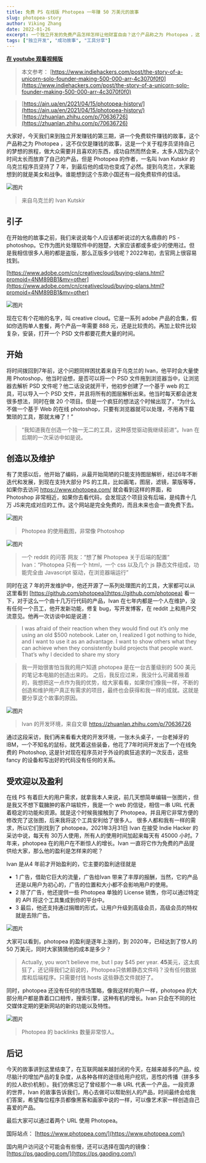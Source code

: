 ```yaml
---
title: 免费 PS 在线版 Photopea 一年赚 50 万美元的故事
slug: photopea-story
author: Viking Zhang
date: 2022-01-26
excerpt: 一个独立开发的免费产品怎样怎样让他财富自由？这个产品称之为 Photopea ，这不仅仅是赚钱的故事，这是一个关于程序员坚持自己的梦想的旅程，做大众需要并且喜欢的东西，成功自然而然会来，太多人因为这个时间太长而放弃了自己的产品，但是 Photopea 的作者，一名叫 Ivan Kutskir 的乌克兰程序员坚持了 7 年。让我们来听听他的故事。
tags: ["独立开发", "成功故事", "工具分享"]
---
```


**[在 youtube 观看视频版](https://www.youtube.com/watch?v=jF5Qet80KhQ&t=197s&ab_channel=%E7%A8%8B%E5%BA%8F%E5%91%98%E7%9A%84%E4%B9%8C%E6%89%98%E9%82%A6)**

> 本文参考：
[https://www.indiehackers.com/post/the-story-of-a-unicorn-solo-founder-making-500-000-arr-4c3070f0f0](https://www.indiehackers.com/post/the-story-of-a-unicorn-solo-founder-making-500-000-arr-4c3070f0f0)

> [https://ain.ua/en/2021/04/15/photopea-history/](https://ain.ua/en/2021/04/15/photopea-history/)
[https://zhuanlan.zhihu.com/p/70636726](https://zhuanlan.zhihu.com/p/70636726)


大家好，今天我们来到独立开发赚钱的第三期，讲一个免费软件赚钱的故事，这个产品称之为  Photopea ，这不仅仅是赚钱的故事，这是一个关于程序员坚持自己的梦想的旅程，做大众需要并且喜欢的东西，成功自然而然会来，太多人因为这个时间太长而放弃了自己的产品，但是 Photopea 的作者，一名叫 Ivan Kutskir 的乌克兰程序员坚持了 7 年，到最后他的成功也变成了必然。提到乌克兰，大家能想到的就是美女和战争。谁能想到这个东欧小国还有一段免费软件的佳话。

![图片](./imgs/ivan.jpeg)
> 来自乌克兰的 Ivan Kutskir

## 引子 

在开始他的故事之前，我们来说说每个人应该都听说过的大名鼎鼎的 PS - photoshop。它作为图片处理软件中的翘楚，大家应该都或多或少的使用过。但是我相信很多人用的都是盗版，那么正版多少钱呢？2022年初，去官网上很容易找到。

[https://www.adobe.com/cn/creativecloud/buying-plans.html?promoid=4NM89BB1&mv=other](https://www.adobe.com/cn/creativecloud/buying-plans.html?promoid=4NM89BB1&mv=other)

![图片](./imgs/adobe.png)

现在它有个花哨的名字，叫 creative cloud。它是一系列 adobe 产品的合集，假如你选购单人套餐，两个产品一年需要 888 元，还是比较贵的。再加上软件比较复杂，安装，打开一个 PSD 文件都要花费大量的时间。

## 开始
将时间拨回到7年前，这个问题同样困扰着来自于乌克兰的 Ivan，他平时会大量使用 Photoshop，他当时设想，是否可以将一个 PSD 文件拖到浏览器当中，让浏览器去解析 PSD 文件呢？他二话没说就开干，他初步创建了一个基于 web 的工具，可以导入一个 PSD 文件，并且将所有的图层解析出来。他当时每天都会迸发很多想法，同时在做 20 个项目。但是一个疯狂的想法这个时候出现了，“为什么不做一个基于 Web 的在线 photoshop，只要有浏览器就可以处理，不用再下载繁琐的工具，那就太棒了！”

> “我知道我在创造一个独一无二的工具，这种感觉驱动我继续前进“。Ivan 在后期的一次采访中如是说。

## 创造以及维护
有了灵感以后，他开始了编码，从最开始简陋的只能支持图层解析，经过6年不断迭代和发展，到现在支持大部分 PS 的工具，比如画笔，图层，滤镜，蒙版等等，如果你去访问 https://www.photopea.com/ 就会看到这样的界面，和 Photoshop 非常相近，如果你去看代码，会发现这个项目没有后端，是纯靠十几万 JS来完成对应的工作。这个网站是完全免费的，而且未来也会一直免费下去。

![图片](./imgs/photopea.png)

> Photopea 的使用截图，非常像 Photoshop

![图片](./imgs/twitter-ivan.png)

> 一个 reddit 的问答
> 网友：“想了解 Photopea 关于后端的配置“
> Ivan：“Photopea 只有一个 html，一个 css 以及几个 js 静态文件组成，功能完全由 Javascript 驱动，在浏览器端运行”

同时在这 7 年的开发维护中，他还开源了一系列处理图片的工具，大家都可以从这里看到 [https://github.com/photopea](https://github.com/photopea) 看一下，对于这么一个由十几万行代码的产品，Ivan 在七年内都是一个人在维护，没有任何一个员工，他开发新功能，修复 bug，写开发博客，在 reddit 上和用户交流意见。他再一次访谈中如是说道：

> I was afraid of their reaction when they would find out it’s only me using an old $500 notebook.
> Later on, I realized I got nothing to hide, and I want to use it as an advantage. I want to show others what they can achieve when they consistently build projects that people want. That’s why I decided to share my story

> 我一开始很害怕当我的用户知道 photopea 是在一台古董级别的 500 美元的笔记本电脑的创造出来的。
> 之后，我反应过来，我没什么可藏着掖着的，我想把这一点作为我的优势，给大家看看，如果你们像我一样，不断的创造和维护用户真正有需求的项目，最终也会获得和我一样的成就。这就是要分享这个故事的原因。

![图片](./imgs/desktop.jpeg)

> Ivan 的开发环境，来自文章 https://zhuanlan.zhihu.com/p/70636726

通过这段采访，我们再来看看大佬的开发环境，一张木头桌子，一台老掉牙的 IBM，一个不知名的鼠标，就凭着这些装备，他花了7年时间开发出了一个在线免费的 Photoshop, 这是针对现在程序员对于外设的疯狂追求的一次反击，这些 fancy 的设备和写出好的代码没有任何的关系。

## 受欢迎以及盈利
在线 PS 有着巨大的用户需求，就拿我本人来说，前几天想简单编辑一张图片，但是我又不想下载臃肿的客户端软件，我是一个 web 的信徒，相信一串 URL 代表着稳定的功能和资源。就是这个时候我接触到了 Photopea，并且用它非常方便的修改完了这张图，后来我将这个工具安利给了很多人。
很多人都和我有一样的需求，所以它们到找到了 photopea，2021年3月31日 Ivan 在接受 Indie Hacker 的采访中说，每天有 30万人使用，所有人的使用时间加起来每天有 45000 小时。7 年来，photopea 在的用户在不断惊人的增长。Ivan 一直将它作为免费的产品提供给大家，那么他的盈利是怎样来的呢？

Ivan 是从4 年前才开始盈利的，它主要的盈利途径就是

* 1 广告，借助它巨大的流量，广告给Ivan 带来了丰厚的报酬，当然，它的产品还是以用户为初心的，广告的位置和大小都不会影响用户的使用。
* 2 除了广告，他还提供一些 Photopea 单独的 License 销售，你可以通过特定的 API 将这个工具集成到你的平台中。
* 3 最后，他还支持通过捐赠的形式，让用户升级到高级会员，高级会员的特权就是去除广告。

![图片](./imgs/growth.png)

大家可以看到，photopea 的盈利是逐年上涨的，到 2020年，已经达到了惊人的 50 万美元，同时大家猜猜他的成本是多少？
> Actually, you won’t believe me, but I pay $45 per year.
**45**美元，这太疯狂了，还记得我们之前说的，Photopea只依赖静态文件吗？没有任何数据库和后端程序。只需要付钱 hosts 这些静态文件就好了。

同时，photopea 还没有任何的市场策略，像我这样的用户一样，photopea 的大部分用户都是靠着口口相传，搜索引擎，这种有机的增长。Ivan 只会在不同的社交媒体定期的更新网站的新的功能以及特性。

![图片](./imgs/backlink.png)

> Photopea 的 backlinks 数量非常惊人。

## 后记
今天的故事讲到这里结束了，在互联网越来越封闭的今天，在越来越多的产品，绞尽脑汁的增加产品的复杂度，从各种各样的途径给用户挖坑，恶性的传播（拼多多的拉人砍价机制）。我们仿佛忘记了曾经那个一串 URL 代表一个产品，一段资源的世界，Ivan 的故事告诉我们，用心去做可以帮助别人的产品，时间最终会给我们答案，希望每位程序员都像黑客和画家中说的一样，可以像艺术家一样创造自己喜爱的产品。

最后大家可以通过着两个 URL 使用 Photopea。

国际站点：
[https://www.photopea.com/](https://www.photopea.com/)

国内用户访问这个可能会有些慢，还可以选择在国内的镜像：
[https://ps.gaoding.com/](https://ps.gaoding.com/)